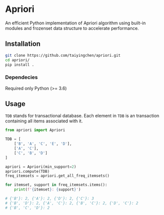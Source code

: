 # Apriori

An efficient Python implementation of Apriori algorithm using built-in modules and frozenset data structure to accelerate performance.

## Installation

```bash
git clone https://github.com/taiyingchen/apriori.git
cd apriori/
pip install .
```

### Dependecies

Required only Python (>= 3.6)

## Usage

`TDB` stands for transactional database. Each element in `TDB` is an transaction containing all items associated with it.

```python
from apriori import Apriori

TDB = [
    ['B', 'A', 'C', 'E', 'D'],
    ['A', 'C'],
    ['C', 'B', 'D']
]

apriori = Apriori(min_support=2)
apriori.compute(TDB)
freq_itemsets = apriori.get_all_freq_itemsets()

for itemset, support in freq_itemsets.items():
    print(f'{itemset}: {support}')

# {'B'}: 2, {'A'}: 2, {'D'}: 2, {'C'}: 3
# {'B', 'D'}: 2, {'A', 'C'}: 2, {'B', 'C'}: 2, {'D', 'C'}: 2
# {'B', 'C', 'D'}: 2
```
